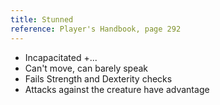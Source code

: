 ```yaml
---
title: Stunned
reference: Player's Handbook, page 292
---
```


- Incapacitated +...
- Can't move, can barely speak
- Fails Strength and Dexterity checks
- Attacks against the creature have advantage

